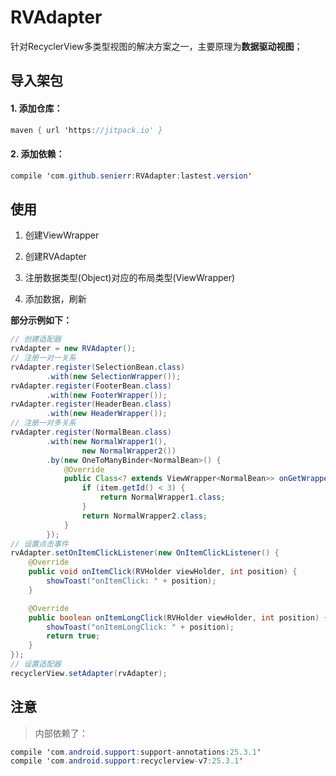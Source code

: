 # RVAdapter

针对RecyclerView多类型视图的解决方案之一，主要原理为**数据驱动视图**；


## 导入架包

#### 1. 添加仓库：

```java
maven { url 'https://jitpack.io' }
```

#### 2. 添加依赖：

```java
compile 'com.github.senierr:RVAdapter:lastest.version'
```
## 使用

1. 创建ViewWrapper

2. 创建RVAdapter

3. 注册数据类型(Object)对应的布局类型(ViewWrapper)

4. 添加数据，刷新

**部分示例如下：**

```java
// 创建适配器
rvAdapter = new RVAdapter();
// 注册一对一关系
rvAdapter.register(SelectionBean.class)
        .with(new SelectionWrapper());
rvAdapter.register(FooterBean.class)
        .with(new FooterWrapper());
rvAdapter.register(HeaderBean.class)
        .with(new HeaderWrapper());
// 注册一对多关系
rvAdapter.register(NormalBean.class)
        .with(new NormalWrapper1(),
                new NormalWrapper2())
        .by(new OneToManyBinder<NormalBean>() {
            @Override
            public Class<? extends ViewWrapper<NormalBean>> onGetWrapperType(@NonNull NormalBean item) {
                if (item.getId() < 3) {
                    return NormalWrapper1.class;
                }
                return NormalWrapper2.class;
            }
        });
// 设置点击事件
rvAdapter.setOnItemClickListener(new OnItemClickListener() {
    @Override
    public void onItemClick(RVHolder viewHolder, int position) {
        showToast("onItemClick: " + position);
    }

    @Override
    public boolean onItemLongClick(RVHolder viewHolder, int position) {
        showToast("onItemLongClick: " + position);
        return true;
    }
});
// 设置适配器
recyclerView.setAdapter(rvAdapter);
```

## 注意

> 内部依赖了：

```java
compile 'com.android.support:support-annotations:25.3.1'
compile 'com.android.support:recyclerview-v7:25.3.1'
```